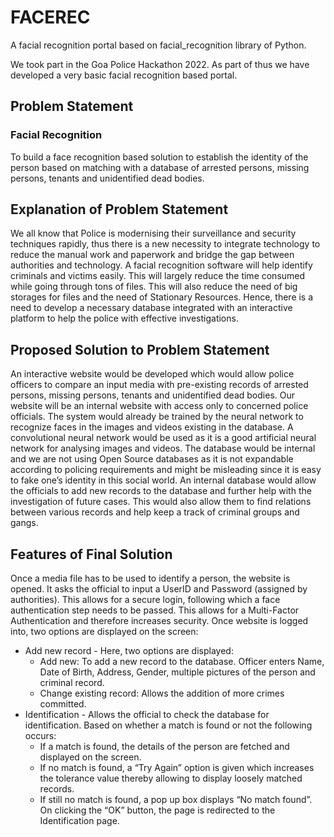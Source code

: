 # FACEREC
A facial recognition portal based on facial_recognition library of Python.

We took part in the Goa Police Hackathon 2022. As part of thus we have developed a very basic facial recognition based portal.


## Problem Statement

### Facial Recognition

To build a face recognition based solution to establish the identity of the person based on matching with a
database of arrested persons, missing persons, tenants and unidentified dead bodies.

## Explanation of Problem Statement

We all know that Police is modernising their surveillance and security techniques rapidly, thus there is a new
necessity to integrate technology to reduce the manual work and paperwork and bridge the gap between
authorities and technology. A facial recognition software will help identify criminals and victims easily. This will
largely reduce the time consumed while going through tons of files. This will also reduce the need of big storages
for files and the need of Stationary Resources. Hence, there is a need to develop a necessary database integrated
with an interactive platform to help the police with effective investigations.

## Proposed Solution to Problem Statement

An interactive website would be developed which would allow police officers to compare an input media with
pre-existing records of arrested persons, missing persons, tenants and unidentified dead bodies. Our website will
be an internal website with access only to concerned police officials. The system would already be trained by the
neural network to recognize faces in the images and videos existing in the database. A convolutional neural
network would be used as it is a good artificial neural network for analysing images and videos. The database
would be internal and we are not using Open Source databases as it is not expandable according to policing
requirements and might be misleading since it is easy to fake one’s identity in this social world. An internal
database would allow the officials to add new records to the database and further help with the investigation of
future cases. This would also allow them to find relations between various records and help keep a track of
criminal groups and gangs.

## Features of Final Solution
Once a media file has to be used to identify a person, the website is opened. It asks the official to input a UserID
and Password (assigned by authorities). This allows for a secure login, following which a face authentication step
needs to be passed. This allows for a Multi-Factor Authentication and therefore increases security. Once website
is logged into, two options are displayed on the screen:
* Add new record - Here, two options are displayed:
  * Add new: To add a new record to the database. Officer enters Name, Date of Birth, Address,
Gender, multiple pictures of the person and criminal record.
  * Change existing record: Allows the addition of more crimes committed.
* Identification - Allows the official to check the database for identification. Based on whether a match is
found or not the following occurs:
  * If a match is found, the details of the person are fetched and displayed on the screen.
  * If no match is found, a “Try Again” option is given which increases the tolerance value thereby
allowing to display loosely matched records.
  * If still no match is found, a pop up box displays “No match found”. On clicking the “OK” button, the
page is redirected to the Identification page.
